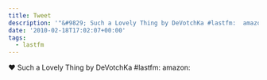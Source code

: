 ```yaml
---
title: Tweet
description: '"&#9829; Such a Lovely Thing by DeVotchKa #lastfm:  amazon: "'
date: '2010-02-18T17:02:07+00:00'
tags:
  - lastfm
---
```

&#9829; Such a Lovely Thing by DeVotchKa #lastfm:  amazon: 
